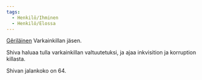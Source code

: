 ```yaml
---
tags:
  - Henkilö/Ihminen
  - Henkilö/Elossa
---
```

[Gêriläinen](Gêrin%20Kaupunkivaltio.md) Varkainkillan jäsen.

Shiva haluaa tulla varkainkillan valtuutetuksi, ja ajaa inkvisition ja korruption killasta.

Shivan jalankoko on 64.

